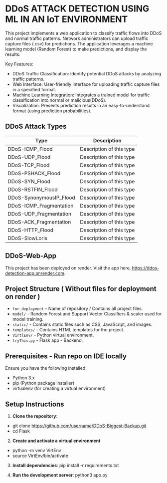 # DDoS ATTACK DETECTION USING ML IN AN IoT ENVIRONMENT

This project implements a web application to classify traffic flows into DDoS and normal traffic patterns. 
Network administrators can upload traffic capture files (.csv) for predictions. The application leverages a machine learning model (Random Forest)  to make predictions,
and display the results.

Key Features:

- DDoS Traffic Classification: Identify potential DDoS attacks by analyzing traffic patterns.
- Web Interface: User-friendly interface for uploading traffic capture files in a specified format.
- Machine Learning Integration: Integrates a trained model for traffic classification into normal or malicious(DDoS).
- Visualization: Presents prediction results in an easy-to-understand format (using prediction probabilities).

## DDoS Attack Types

| Type                   | Description               |
|------------------------|---------------------------|
| DDoS-ICMP_Flood        | Description of this type  |
| DDoS-UDP_Flood         | Description of this type  |
| DDoS-TCP_Flood         | Description of this type  |
| DDoS-PSHACK_Flood      | Description of this type  |
| DDoS-SYN_Flood         | Description of this type  |
| DDoS-RSTFIN_Flood      | Description of this type  |
| DDoS-SynonymousIP_Flood| Description of this type  |
| DDoS-ICMP_Fragmentation| Description of this type  |
| DDoS-UDP_Fragmentation | Description of this type  |
| DDoS-ACK_Fragmentation | Description of this type  |
| DDoS-HTTP_Flood        | Description of this type  |
| DDoS-SlowLoris         | Description of this type  |

## DDoS-Web-App

This project has been deployed on render. Visit the app here, https://ddos-detection-app.onrender.com.

## Project Structure ( Without files for deployment on render )

- `for_deployment` - Name of repository / Contains all project files.
- `model/` - Random Forest and Support Vector Classifiers & scaler used for model training.
- `static/` - Contains static files such as CSS, JavaScript, and images.
- `templates/` - Contains HTML templates for the project.
- `VirtlEnv/` - Python virtual environment.
- `tryThis.py` - Flask app - Backend.

## Prerequisites - Run repo on IDE locally 

Ensure you have the following installed:

- Python 3.x
- pip (Python package installer)
- virtualenv (for creating a virtual environment)

## Setup Instructions

1. **Clone the repository**:

- git clone https://github.com/username/DDoS-Biggest-Backup.git
- cd Flask

2. **Create and activate a virtual environment**

- python -m venv VirtEnv
- source VirtEnv/bin/activate

3. **Install dependencies**:
   pip install -r requirements.txt

4. **Run the development server**:
   python3 app.py
